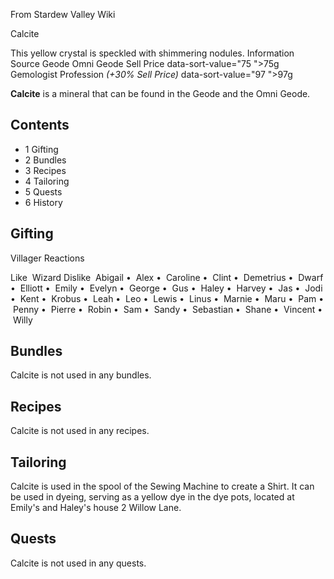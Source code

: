 From Stardew Valley Wiki

Calcite

This yellow crystal is speckled with shimmering nodules. Information Source Geode Omni Geode Sell Price data-sort-value="75 "&gt;75g Gemologist Profession *(+30% Sell Price)* data-sort-value="97 "&gt;97g

**Calcite** is a mineral that can be found in the Geode and the Omni Geode.

## Contents

- 1 Gifting
- 2 Bundles
- 3 Recipes
- 4 Tailoring
- 5 Quests
- 6 History

## Gifting

Villager Reactions

Like  Wizard Dislike  Abigail •  Alex •  Caroline •  Clint •  Demetrius •  Dwarf •  Elliott •  Emily •  Evelyn •  George •  Gus •  Haley •  Harvey •  Jas •  Jodi •  Kent •  Krobus •  Leah •  Leo •  Lewis •  Linus •  Marnie •  Maru •  Pam •  Penny •  Pierre •  Robin •  Sam •  Sandy •  Sebastian •  Shane •  Vincent •  Willy

## Bundles

Calcite is not used in any bundles.

## Recipes

Calcite is not used in any recipes.

## Tailoring

Calcite is used in the spool of the Sewing Machine to create a Shirt. It can be used in dyeing, serving as a yellow dye in the dye pots, located at Emily's and Haley's house 2 Willow Lane.

## Quests

Calcite is not used in any quests.
